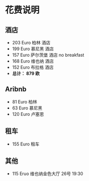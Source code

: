 # 花费说明

## 酒店
- 203 Euro 柏林 酒店
- 199 Euro 慕尼黑 酒店
- 157 Euro 萨尔茨堡 酒店 no breakfast 
- 168 Euro 维也纳 酒店
- 152 Euro 布拉格 酒店
- **总计： 879 欧**

## Aribnb
- 81 Euro 柏林
- 63 Euro 慕尼黑
- 120 Euro 卢塞恩

## 租车
- 155 Euro 租车

## 其他
- 115 Eruo 维也纳金色大厅 26号 19:30
